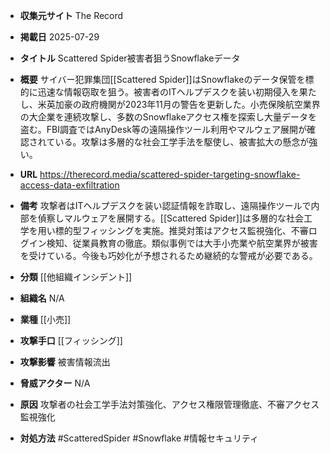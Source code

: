 - **収集元サイト**
The Record

- **掲載日**
2025-07-29

- **タイトル**
Scattered Spider被害者狙うSnowflakeデータ

- **概要**
サイバー犯罪集団[[Scattered Spider]]はSnowflakeのデータ保管を標的に迅速な情報窃取を狙う。被害者のITヘルプデスクを装い初期侵入を果たし、米英加豪の政府機関が2023年11月の警告を更新した。小売保険航空業界の大企業を連続攻撃し、多数のSnowflakeアクセス権を探索し大量データを盗む。FBI調査ではAnyDesk等の遠隔操作ツール利用やマルウェア展開が確認されている。攻撃は多層的な社会工学手法を駆使し、被害拡大の懸念が強い。

- **URL**
https://therecord.media/scattered-spider-targeting-snowflake-access-data-exfiltration

- **備考**
攻撃者はITヘルプデスクを装い認証情報を詐取し、遠隔操作ツールで内部を偵察しマルウェアを展開する。[[Scattered Spider]]は多層的な社会工学を用い標的型フィッシングを実施。推奨対策はアクセス監視強化、不審ログイン検知、従業員教育の徹底。類似事例では大手小売業や航空業界が被害を受けている。今後も巧妙化が予想されるため継続的な警戒が必要である。

- **分類**
[[他組織インシデント]]

- **組織名**
N/A

- **業種**
[[小売]]

- **攻撃手口**
[[フィッシング]]

- **攻撃影響**
被害情報流出

- **脅威アクター**
N/A

- **原因**
攻撃者の社会工学手法対策強化、アクセス権限管理徹底、不審アクセス監視強化

- **対処方法**
#ScatteredSpider #Snowflake #情報セキュリティ
